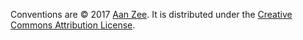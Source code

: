 Conventions are © 2017 [Aan Zee](http://www.aanzee.nl). It is distributed under the [Creative Commons
Attribution License](http://creativecommons.org/licenses/by/3.0/).